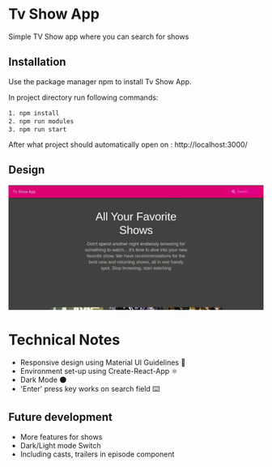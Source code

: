 # Tv Show App

Simple TV Show app where you can search for shows

## Installation

Use the package manager npm to install Tv Show App.

In project directory run following commands:

```
1. npm install
2. npm run modules
3. npm run start
```
After what project should automatically open on : http://localhost:3000/

## Design
![Gif of Design](./src/assets/img/Friendsprev.gif)

# Technical Notes
- Responsive design using Material UI Guidelines 🎨
- Environment set-up using Create-React-App ⚛️
- Dark Mode 🌑
- 'Enter' press key works on search field ⌨️


## Future development
- More features for shows
- Dark/Light mode Switch
- Including  casts, trailers in episode component
